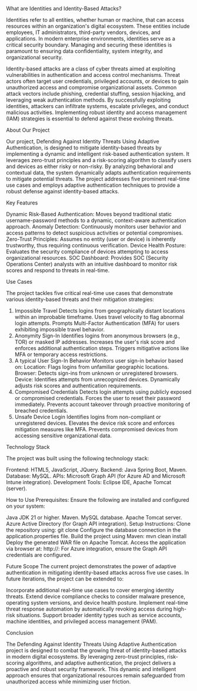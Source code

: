 What are Identities and Identity-Based Attacks?

Identities refer to all entities, whether human or machine, that can access resources within an organization's digital ecosystem. These entities include employees, IT administrators, third-party vendors, devices, and applications. In modern enterprise environments, identities serve as a critical security boundary. Managing and securing these identities is paramount to ensuring data confidentiality, system integrity, and organizational security.

Identity-based attacks are a class of cyber threats aimed at exploiting vulnerabilities in authentication and access control mechanisms. Threat actors often target user credentials, privileged accounts, or devices to gain unauthorized access and compromise organizational assets. Common attack vectors include phishing, credential stuffing, session hijacking, and leveraging weak authentication methods. By successfully exploiting identities, attackers can infiltrate systems, escalate privileges, and conduct malicious activities. Implementing robust identity and access management (IAM) strategies is essential to defend against these evolving threats.

About Our Project

Our project, Defending Against Identity Threats Using Adaptive Authentication, is designed to mitigate identity-based threats by implementing a dynamic and intelligent risk-based authentication system. It leverages zero-trust principles and a risk-scoring algorithm to classify users and devices as either risky or non-risky. By analyzing behavioral and contextual data, the system dynamically adapts authentication requirements to mitigate potential threats. The project addresses five prominent real-time use cases and employs adaptive authentication techniques to provide a robust defense against identity-based attacks.

Key Features

Dynamic Risk-Based Authentication: Moves beyond traditional static username-password methods to a dynamic, context-aware authentication approach.
Anomaly Detection: Continuously monitors user behavior and access patterns to detect suspicious activities or potential compromises.
Zero-Trust Principles: Assumes no entity (user or device) is inherently trustworthy, thus requiring continuous verification.
Device Health Posture: Evaluates the security compliance of devices attempting to access organizational resources.
SOC Dashboard: Provides SOC (Security Operations Center) analysts with an intuitive dashboard to monitor risk scores and respond to threats in real-time.

Use Cases

The project tackles five critical real-time use cases that demonstrate various identity-based threats and their mitigation strategies:

1. Impossible Travel
Detects logins from geographically distant locations within an improbable timeframe.
Uses travel velocity to flag abnormal login attempts.
Prompts Multi-Factor Authentication (MFA) for users exhibiting impossible travel behavior.
2. Anonymity Sign-In
Identifies logins from anonymous browsers (e.g., TOR) or masked IP addresses.
Increases the user's risk score and enforces additional authentication steps.
Triggers mitigative actions like MFA or temporary access restrictions.
3. A typical User Sign-In Behavior
Monitors user sign-in behavior based on:
Location: Flags logins from unfamiliar geographic locations.
Browser: Detects sign-ins from unknown or unregistered browsers.
Device: Identifies attempts from unrecognized devices.
Dynamically adjusts risk scores and authentication requirements.
4. Compromised Credentials
Detects login attempts using publicly exposed or compromised credentials.
Forces the user to reset their password immediately.
Prevents account takeover through proactive monitoring of breached credentials.
5. Unsafe Device Login
Identifies logins from non-compliant or unregistered devices.
Elevates the device risk score and enforces mitigation measures like MFA.
Prevents compromised devices from accessing sensitive organizational data.

Technology Stack

The project was built using the following technology stack:

Frontend: HTML5, JavaScript, JQuery.
Backend: Java Spring Boot, Maven.
Database: MySQL.
APIs: Microsoft Graph API (for Azure AD and Microsoft Intune integration).
Development Tools: Eclipse IDE, Apache Tomcat (server).

How to Use
Prerequisites:
Ensure the following are installed and configured on your system:

Java JDK 21 or higher.
Maven.
MySQL database.
Apache Tomcat server.
Azure Active Directory (for Graph API integration).
Setup Instructions:
Clone the repository using:
git clone <repository-link>
Configure the database connection in the application.properties file.
Build the project using Maven:
mvn clean install
Deploy the generated WAR file on Apache Tomcat.
Access the application via browser at:
http://<server-address>:<port>
For Azure integration, ensure the Graph API credentials are configured.

Future Scope
The current project demonstrates the power of adaptive authentication in mitigating identity-based attacks across five use cases. In future iterations, the project can be extended to:

Incorporate additional real-time use cases to cover emerging identity threats.
Extend device compliance checks to consider malware presence, operating system versions, and device health posture.
Implement real-time threat response automation by automatically revoking access during high-risk situations.
Support broader identity types such as service accounts, machine identities, and privileged access management (PAM).

Conclusion

The Defending Against Identity Threats Using Adaptive Authentication project is designed to combat the growing threat of identity-based attacks in modern digital ecosystems. By leveraging zero-trust principles, risk-scoring algorithms, and adaptive authentication, the project delivers a proactive and robust security framework. This dynamic and intelligent approach ensures that organizational resources remain safeguarded from unauthorized access while minimizing user friction.
